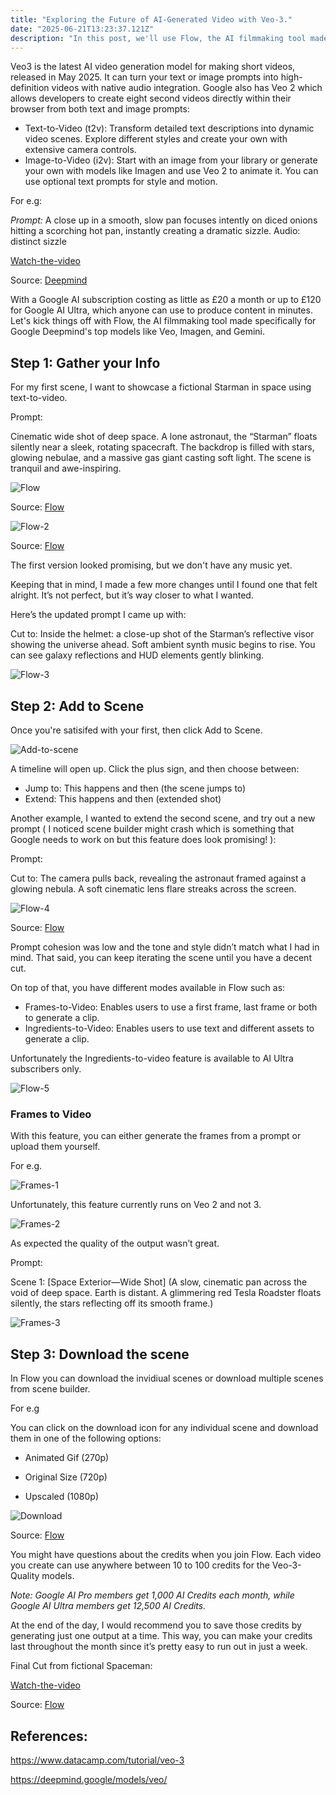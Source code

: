 ```yaml
---
title: "Exploring the Future of AI-Generated Video with Veo-3."
date: "2025-06-21T13:23:37.121Z"
description: "In this post, we'll use Flow, the AI filmmaking tool made specifically for Google Deepmind's top models like Veo, Imagen, and Gemini."
---
```


Veo3 is the latest AI video generation model for making short videos, released in May 2025. It can turn your text or image prompts into high-definition videos with native audio integration. Google also has Veo 2 which allows developers to create eight second videos directly within their browser from both text and image prompts:

- Text-to-Video (t2v): Transform detailed text descriptions into dynamic video scenes. Explore different styles and create your own with extensive camera controls.
- Image-to-Video (i2v): Start with an image from your library or generate your own with models like Imagen and use Veo 2 to animate it. You can use optional text prompts for style and motion.

For e.g: 

*Prompt:* A close up in a smooth, slow pan focuses intently on diced onions hitting a scorching hot pan, instantly creating a dramatic sizzle. Audio: distinct sizzle

[Watch-the-video](./diced-onions.mp4)

Source: [Deepmind](https://deepmind.google/)

With a Google AI subscription costing as little as £20 a month or up to £120 for Google AI Ultra, which anyone can use to produce content in minutes.
Let's kick things off with Flow, the AI filmmaking tool made specifically for Google Deepmind's top models like Veo, Imagen, and Gemini.

## Step 1: Gather your Info

For my first scene, I want to showcase a fictional Starman in space using text-to-video.

Prompt: 

Cinematic wide shot of deep space. A lone astronaut, the “Starman” floats silently near a sleek, rotating spacecraft. The backdrop is filled with stars, glowing nebulae, and a massive gas giant casting soft light. The scene is tranquil and awe-inspiring.


![Flow](https://ci3.googleusercontent.com/meips/ADKq_NbcZiGeDTzCs0RqY_h-5vUG4S94HPT5W0E1jIQdFgWG2cVO5VFyxlOXHLtQMx77Kx4ckcIJW5NtACpHeHtthD_OYVVZ5Z-aWw2_B0kjRo5OQNsdofRBz6jAc-IJexQgTbBc_p0xBeegRxtkNc7H7OyiNCeu2G8HlNx4ItytZequXMNtStpAVNi-r0up60E4nxZHhzz3IMTNSOUAZ5FsOXs3VAfLu32JgM7GjtoVQHfKBQeOOYUqefLH1Vdpwvgi8J3zEgZI9mi_l3737NMeSPhBhjcq7IMRxlyskLicTfhv3LNwQAumvp7J9k3OTucR555GMA=s0-d-e1-ft#https://substackcdn.com/image/fetch/$s_!J-0j!,w_1100,c_limit,f_auto,q_auto:good,fl_progressive:steep/https%3A%2F%2Fsubstack-post-media.s3.amazonaws.com%2Fpublic%2Fimages%2F51cefe71-cd7b-4076-ba22-76fc816d908d_938x649.png)

Source: [Flow](https://labs.google/fx/tools/flow/faq)

![Flow-2](https://ci3.googleusercontent.com/meips/ADKq_NZak-WuyFL-qZjdBejj40wR4WTXl88RoAOLeVCGdv5CIlruNMfWslWOgXsoa5DjDXy8ipyiaozzqNAJn_K_tQ3RqDocd6NfGNIhcpU87ZnGlcsq_Gj-SrcI6vG0cECKAJLuFwPBr1dRS_rgok2zvtItUPnT96NdB-yk1ZNnNTUT3j3vhWrN79QXG5gGFp0ycDuHhjVS0ze3Dmmb3GRjm-mdNNYEgjQ_5SEZP-Hsbsz9nxPOS1D80S9uuP8sVVZ52AisdJLGhaRxBzrI1dyYrOwxHtDDrw2jotVoCRvsWtBhTtFcqINp=s0-d-e1-ft#https://substackcdn.com/image/fetch/$s_!HL-F!,w_480,c_limit,f_auto,q_auto:good,fl_lossy/https%3A%2F%2Fsubstack-post-media.s3.amazonaws.com%2Fpublic%2Fimages%2Ff3d0a54a-b4a5-494f-92e0-6c18cda8a4e9_480x270.gif)

Source: [Flow](https://labs.google/fx/tools/flow/faq)


The first version looked promising, but we don't have any music yet. 

Keeping that in mind, I made a few more changes until I found one that felt alright. It’s not perfect, but it’s way closer to what I wanted. 

Here’s the updated prompt I came up with:

Cut to: Inside the helmet: a close-up shot of the Starman’s reflective visor showing the universe ahead. Soft ambient synth music begins to rise. You can see galaxy reflections and HUD elements gently blinking.

![Flow-3](https://ci3.googleusercontent.com/meips/ADKq_NbHhmsIph1osEKvoxbzbU7j2e4aTdksYM086952BX5sHckQtjdns8IkhetusugGqiWaQa1SdBuAkjCLfaNbwRkSmuo07Z4Y6-asTDMo5e1YW2itH15EJuGRwfU2yXxJa_HaiyTMk0JaLmt62b9vxcAsod19EZ7jURuTNIZbt86eSB_8eBKmghOVGL9Ra1-vZUzucPse00GieYwoCpkGlyBnJ50mzJ2FUb7sPIFF4gMaK277FBCCwBiTjlznHAskTZzPGq03eBRCezIEtzNGzZPcyKFGYae04nP8HT1C2VtvMbPpxils=s0-d-e1-ft#https://substackcdn.com/image/fetch/$s_!YpEX!,w_480,c_limit,f_auto,q_auto:good,fl_lossy/https%3A%2F%2Fsubstack-post-media.s3.amazonaws.com%2Fpublic%2Fimages%2Ff3ccdeec-a24b-4528-8252-09344b09fee5_480x270.gif)


## Step 2: Add to Scene

Once you're satisifed with your first, then click Add to Scene. 

![Add-to-scene](https://ci3.googleusercontent.com/meips/ADKq_NZvFFVSF825nSd2YC0LljmmJ24hFxuBrsE16QGS3r41_3Il2FlCVTPCPLsFzM_1LGKRdU9kJoJnpZWA-cjWl3R3e5tOBOEeRDZrDaJP67ubIfl8OpjQNERk5F9F2dWdTRCT6nvPMoi544qdQfQ2u8_J-_9fY4Rh-RU0mCVlkNVbWV3bOw_b6zT3Hk5mPddc3rrQgdyc1imkttMOCQJ4JXJYUXluopHac_-lBqYG3ViLYHXO7MvC-vAtvrAAzrskVFZBH1AoRoT0Eud01buhbwHV91DVpp8H4k3Xs6RL73nknqcZRQy8tUF6iL0JxpxD-WPQiQ=s0-d-e1-ft#https://substackcdn.com/image/fetch/$s_!yZsT!,w_1100,c_limit,f_auto,q_auto:good,fl_progressive:steep/https%3A%2F%2Fsubstack-post-media.s3.amazonaws.com%2Fpublic%2Fimages%2F59d13e89-1189-4a28-9440-698b2fd8c608_988x585.png)


A timeline will open up. Click the plus sign, and then choose between:

- Jump to: This happens and then (the scene jumps to)
- Extend: This happens and then (extended shot)

Another example, I wanted to extend the second scene, and try out a new prompt ( I noticed scene builder might crash which is something that Google needs to work on but this feature does look promising! ):

Prompt:

Cut to: The camera pulls back, revealing the astronaut framed against a glowing nebula. A soft cinematic lens flare streaks across the screen.

![Flow-4](./Cut_to_the_helmet.gif)


Source: [Flow](https://labs.google/fx/tools/flow/faq)

Prompt cohesion was low and the tone and style didn’t match what I had in mind. That said, you can keep iterating the scene until you have a decent cut. 

On top of that, you have different modes available in Flow such as:

- Frames-to-Video: Enables users to use a first frame, last frame or both to generate a clip. 
- Ingredients-to-Video:  Enables users to use text and different assets to generate a clip. 

Unfortunately the Ingredients-to-video feature is available to AI Ultra subscribers only. 

![Flow-5](https://ci3.googleusercontent.com/meips/ADKq_NZ4bqo_NgcOlA96qV6049q9Lcs_qsAup4MMKs4rFxHtbG7ro2nAKgCczlljcUy0p63LHhsz5n7ihTIX0X_JTmBcbkT7e3BYAb5uiS7XrmneevkHrqVAssotfLZaCPCaPg06cRKI2PGfrLVyaaSM23X0Ys2Jz7-BWFHFcaRBMnQL0DmVbGxISXsZ7QXz7XODDvMJocAKMTrXuoSosyCbLxZuKwzKczFFcIY_876hefn3TGsKuvpfJDlAy9fO4JnVc7ZnPm7sW1jpjoCsUYoQKXqMwzuqbb8m90dp2vCCn5p-T2Fq2EgtxQ_8EbHj23l7ElcHhw=s0-d-e1-ft#https://substackcdn.com/image/fetch/$s_!A1H_!,w_1100,c_limit,f_auto,q_auto:good,fl_progressive:steep/https%3A%2F%2Fsubstack-post-media.s3.amazonaws.com%2Fpublic%2Fimages%2F4f733e36-9198-4dd0-a64f-784fc7aae672_768x385.png)


### Frames to Video

With this feature, you can either generate the frames from a prompt or upload them yourself. 

For e.g. 

![Frames-1](https://ci3.googleusercontent.com/meips/ADKq_Nb-pRSNb1crXEYVB1pec5ie5s-g1FKhZ1lRXSKW0KlYlNT70CBQ-WX0Jaz4ZI-ov5nzRJH8_QM-MrK3FotoUMjy-acQupqjMoNYLOsjoXWxQgPU_N55hacmexHaYWqG0ZvRXdwxJ2sScE7tUTOaMRYmFX1TxttAKglc99NUeBKTgmSXhr8Gt3Jpt2aQ9Ip6xF_W5FI1zs2RyTzCWgw4r2DvVzDeRKF4KDA8x_6ktYQWGtro5opXRSDiIopQg0Z8_876PMBLFly3i_WYKeblgpJ0SROYVpBYtzXPuTGrl4z8WM462GfxNl43KaKJxQ2Q33eeDxU=s0-d-e1-ft#https://substackcdn.com/image/fetch/$s_!nlKa!,w_1100,c_limit,f_auto,q_auto:good,fl_progressive:steep/https%3A%2F%2Fsubstack-post-media.s3.amazonaws.com%2Fpublic%2Fimages%2F508fd4fb-f6b6-4ea7-8e18-23f9b1c4522c_1013x649.png)


Unfortunately, this feature currently runs on Veo 2 and not 3. 

![Frames-2](https://ci3.googleusercontent.com/meips/ADKq_NYJAkJ8uvesuqAsjqjlhcQI_IUYScppiETzMjssLF1bXA3yz_MgoUkpHB-vt027P_CkZAxRAqFm82dolNhggcj1wITpLjDiHdIAhzNzLZHWJx-nxipUsFEpCnwsO6IY2xhnuL-eI5R2DPFQ21g5bLH1gbLA-nV_njytEapZnyq5eDbhFLQHrH5_9IXwBR9wrpldLT6AsG37Wcshdr33i1cGix5aRBH5DN7fJXJWotpFzLl17NEOAUgpx-hZ7PT0voACQdZEjlIrJpLE8zf4evQ0R4iLA1b2_qE_5I5sKCu7ru_RJgsKdLqbMNxq2CRN2R7hFQ=s0-d-e1-ft#https://substackcdn.com/image/fetch/$s_!VR_x!,w_1100,c_limit,f_auto,q_auto:good,fl_progressive:steep/https%3A%2F%2Fsubstack-post-media.s3.amazonaws.com%2Fpublic%2Fimages%2F2109350e-8853-4bee-a82f-b869ebd418c0_567x147.png)

As expected the quality of the output wasn’t great.

Prompt:

Scene 1: [Space Exterior—Wide Shot] (A slow, cinematic pan across the void of deep space. Earth is distant. A glimmering red Tesla Roadster floats silently, the stars reflecting off its smooth frame.)

![Frames-3](https://ci3.googleusercontent.com/meips/ADKq_NZYL_GjwXV4rTPpHxdpz8ZMECmI4iUZhqFDWA8XbHvOg7rKYKHEFKFadj0BQeDtlZpMBQBt6qCRY_mM-H__Lw0ye65Oz2x38HdeM9bb1pKv8GuMv42t0WUbOZ3iLxLDhHfHMgqzr3gO6fmBia3CK4op6hpVYBR1-X-OD6eZHdqTQ65KbmmfF4qwzpd63AkGsBcJdQzjaWoaTP3ZXDFa5CfM4TUUW-kF4nWOrQJXb1sMyQjpPFKRlIdtIYLKj5xHIMEKfdi5ZQnSXOMmc4lUlRDXBcoIHphc_CIWNyQSvRyAE_7tMrOb=s0-d-e1-ft#https://substackcdn.com/image/fetch/$s_!FIek!,w_480,c_limit,f_auto,q_auto:good,fl_lossy/https%3A%2F%2Fsubstack-post-media.s3.amazonaws.com%2Fpublic%2Fimages%2F07b1f650-5e4d-4915-a6b0-6d88bf5242fe_480x270.gif)


## Step 3: Download the scene

In Flow you can download the invidiual scenes or download multiple scenes from scene builder. 

For e.g 

You can click on the download icon for any individual scene and download them in one of the following options: 

- Animated Gif (270p)

- Original Size (720p)

- Upscaled (1080p)

![Download](https://ci3.googleusercontent.com/meips/ADKq_NZYAEUhkUZ2qWDJ6VqfoDxfMZTbrc7Bfd6-GCbeltg2RVuBrvTbqfgJvShKpvgmXSfF2Li5P6iY65wSDNcZhG9oFLm4YIPedLCLGKx_FTYWdFcnuAUteKX7Ok8ckpNN1rsAum0SOKyNFRMHzFchiVaj1heAPYtVEkWfIiI4YeiBurtqyzwa7S82f-KH5FGwkOxp3AyAPwYClkEvT3npbW0NztWL4r2APobmn9Gl3WZ68Sr5NqftaBRE7xW66rx-BeXYOq5E7GLo2hZBZGYcN39NVz6ybV0nE1AYJtPmGAzuTW2MDS5uri4z-gFmk4j6qyB2Ug=s0-d-e1-ft#https://substackcdn.com/image/fetch/$s_!OPlF!,w_1100,c_limit,f_auto,q_auto:good,fl_progressive:steep/https%3A%2F%2Fsubstack-post-media.s3.amazonaws.com%2Fpublic%2Fimages%2Fca4f7fd0-447f-44bd-8c39-a469ddfe1dc8_943x509.png)

Source: [Flow](https://labs.google/fx/tools/flow/faq)

You might have questions about the credits when you join Flow.  Each video you create can use anywhere between 10 to 100 credits for the Veo-3-Quality models. 

*Note: Google AI Pro members get 1,000 AI Credits each month, while Google AI Ultra members get 12,500 AI Credits.*

At the end of the day, I would recommend you to save those credits by generating just one output at a time. This way, you can make your credits last throughout the month since it’s pretty easy to run out in just a week.

Final Cut from fictional Spaceman:

[Watch-the-video](./Prompt-Space.mp4)

Source: [Flow](https://labs.google/fx/tools/flow/faq)



## References:

https://www.datacamp.com/tutorial/veo-3

https://deepmind.google/models/veo/

